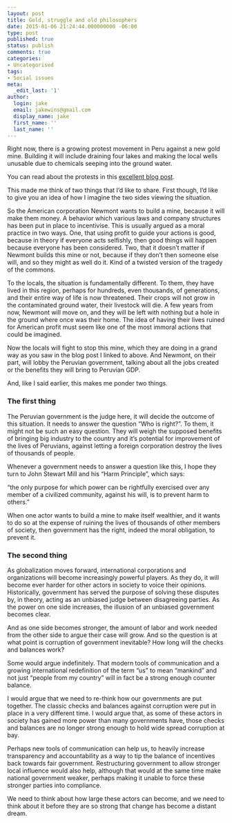 ```yaml
---
layout: post
title: Gold, struggle and old philosophers
date: 2015-01-06 21:24:44.000000000 -06:00
type: post
published: true
status: publish
comments: true
categories:
- Uncategorised
tags:
- Social issues
meta:
  _edit_last: '1'
author:
  login: jake
  email: jakewins@gmail.com
  display_name: jake
  first_name: ''
  last_name: ''
---
```

<p>Right now, there is a growing protest movement in Peru against a new gold mine. Building it will include draining four lakes and making the local wells unusable due to chemicals seeping into the ground water.</p>
<p><!--more--></p>
<p>You can read about the protests in this <a href="https://web.archive.org/web/20130726135623/http://coffee-us.org/2012/02/18/conga-no-va/">excellent blog post</a>.</p>
<p>This made me think of two things that I’d like to share. First though, I’d like to give you an idea of how I imagine the two sides viewing the situation.</p>
<p>So the American corporation Newmont wants to build a mine, because it will make them money. A behavior which various laws and company structures has been put in place to incentivise. This is usually argued as a moral practice in two ways. One, that using profit to guide your actions is good, because in theory if everyone acts selfishly, then good things will happen because everyone has been considered. Two, that it doesn’t matter if Newmont builds this mine or not, because if they don’t then someone else will, and so they might as well do it. Kind of a twisted version of the tragedy of the commons.</p>
<p>To the locals, the situation is fundamentally different. To them, they have lived in this region, perhaps for hundreds, even thousands, of generations, and their entire way of life is now threatened. Their crops will not grow in the contaminated ground water, their livestock will die. A few years from now, Newmont will move on, and they will be left with nothing but a hole in the ground where once was their home. The idea of having their lives ruined for American profit must seem like one of the most immoral actions that could be imagined.</p>
<p>Now the locals will fight to stop this mine, which they are doing in a grand way as you saw in the blog post I linked to above. And Newmont, on their part, will lobby the Peruvian government, talking about all the jobs created or the benefits they will bring to Peruvian GDP.</p>
<p>And, like I said earlier, this makes me ponder two things.</p>
<h3>The first thing</h3>
<p>The Peruvian government is the judge here, it will decide the outcome of this situation. It needs to answer the question “Who is right?”. To them, it might not be such an easy question. They will weigh the supposed benefits of bringing big industry to the country and it’s potential for improvement of the lives of Peruvians, against letting a foreign corporation destroy the lives of thousands of people.</p>
<p>Whenever a government needs to answer a question like this, I hope they turn to John Stewart Mill and his “Harm Principle”, which says:</p>
<p>“the only purpose for which power can be rightfully exercised over any member of a civilized community, against his will, is to prevent harm to others.”</p>
<p>When one actor wants to build a mine to make itself wealthier, and it wants to do so at the expense of ruining the lives of thousands of other members of society, then government has the right, indeed the moral obligation, to prevent it.</p>
<h3>The second thing</h3>
<p>As globalization moves forward, international corporations and organizations will become increasingly powerful players. As they do, it will become ever harder for other actors in society to voice their opinions. Historically, government has served the purpose of solving these disputes by, in theory, acting as an unbiased judge between disagreeing parties. As the power on one side increases, the illusion of an unbiased government becomes clear.</p>
<p>And as one side becomes stronger, the amount of labor and work needed from the other side to argue their case will grow. And so the question is at what point is corruption of government inevitable? How long will the checks and balances work?</p>
<p>Some would argue indefinitely. That modern tools of communication and a growing international redefinition of the term “us” to mean “mankind” and not just “people from my country” will in fact be a strong enough counter balance.</p>
<p>I would argue that we need to re-think how our governments are put together. The classic checks and balances against corruption were put in place in a very different time. I would argue that, as some of these actors in society has gained more power than many governments have, those checks and balances are no longer strong enough to hold wide spread corruption at bay.</p>
<p>Perhaps new tools of communication can help us, to heavily increase transparency and accountability as a way to tip the balance of incentives back towards fair government. Restructuring government to allow stronger local influence would also help, although that would at the same time make national government weaker, perhaps making it unable to force these stronger parties into compliance.</p>
<p>We need to think about how large these actors can become, and we need to think about it before they are so strong that change has become a distant dream.</p>
